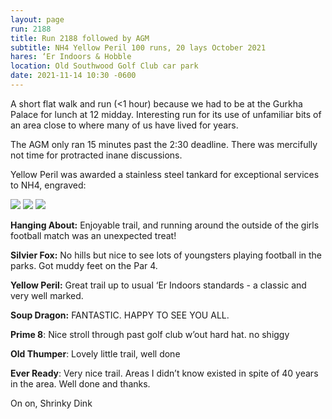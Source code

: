 ```yaml
---
layout: page
run: 2188
title: Run 2188 followed by AGM
subtitle: NH4 Yellow Peril 100 runs, 20 lays October 2021
hares: ‘Er Indoors & Hobble
location: Old Southwood Golf Club car park
date: 2021-11-14 10:30 -0600
---
```

A short flat walk and run (<1 hour) because we had to be at the Gurkha Palace for lunch at 12 midday. Interesting run for its use of unfamiliar bits of an area close to where many of us have lived for years. 

The AGM only ran 15 minutes past the 2:30 deadline. There was mercifully not time for protracted inane discussions. 

Yellow Peril was awarded a stainless steel tankard for exceptional services to NH4, engraved:

<img src="{{ '/assets/img/scribe/2188/2188-1.jpg' | prepend: site.baseurl }}" class="post-img">
<img src="{{ '/assets/img/scribe/2188/2188-2.jpg' | prepend: site.baseurl }}" class="post-img">
<img src="{{ '/assets/img/scribe/2188/2188-3.jpg' | prepend: site.baseurl }}" class="post-img">

__Hanging About:__ Enjoyable trail, and running around the outside of the girls football match was an unexpected treat!

__Silvier Fox:__ No hills but nice to see lots of youngsters playing football in the parks. Got muddy feet on the Par 4. 

__Yellow Peril:__ Great trail up to usual ‘Er Indoors standards - a classic and very well marked. 

__Soup Dragon:__ FANTASTIC. HAPPY TO SEE YOU ALL. 

__Prime 8__: Nice stroll through past golf club w’out hard hat. no shiggy

__Old Thumper__: Lovely little trail, well done

__Ever Ready__: Very nice trail. Areas I didn’t know existed in spite of 40 years in the area. Well done and thanks. 

On on, Shrinky Dink